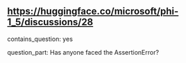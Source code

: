## https://huggingface.co/microsoft/phi-1_5/discussions/28

contains_question: yes

question_part: Has anyone faced the AssertionError?